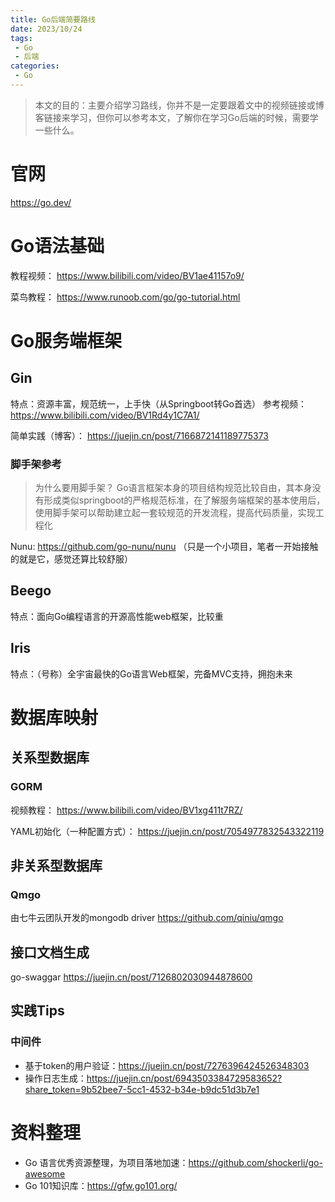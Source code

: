 ```yaml
---
title: Go后端简要路线
date: 2023/10/24
tags:
 - Go
 - 后端
categories:
 - Go
---
```

> 本文的目的：主要介绍学习路线，你并不是一定要跟着文中的视频链接或博客链接来学习，但你可以参考本文，了解你在学习Go后端的时候，需要学一些什么。
# 官网
<https://go.dev/>
# Go语法基础
教程视频：
<https://www.bilibili.com/video/BV1ae41157o9/>

菜鸟教程：
<https://www.runoob.com/go/go-tutorial.html>

# Go服务端框架
## Gin
特点：资源丰富，规范统一，上手快（从Springboot转Go首选）
参考视频：
<https://www.bilibili.com/video/BV1Rd4y1C7A1/>

简单实践（博客）：
<https://juejin.cn/post/7166872141189775373>

### 脚手架参考

> 为什么要用脚手架？
> Go语言框架本身的项目结构规范比较自由，其本身没有形成类似springboot的严格规范标准，在了解服务端框架的基本使用后，使用脚手架可以帮助建立起一套较规范的开发流程，提高代码质量，实现工程化

Nunu: <https://github.com/go-nunu/nunu> （只是一个小项目，笔者一开始接触的就是它，感觉还算比较舒服）

## Beego
特点：面向Go编程语言的开源高性能web框架，比较重

## Iris
特点：（号称）全宇宙最快的Go语言Web框架，完备MVC支持，拥抱未来
# 数据库映射
## 关系型数据库
### GORM
视频教程：
<https://www.bilibili.com/video/BV1xg411t7RZ/>

YAML初始化（一种配置方式）：
<https://juejin.cn/post/7054977832543322119>

## 非关系型数据库
### Qmgo
由七牛云团队开发的mongodb driver
<https://github.com/qiniu/qmgo>

## 接口文档生成
go-swaggar
<https://juejin.cn/post/7126802030944878600>

## 实践Tips
### 中间件
- 基于token的用户验证：<https://juejin.cn/post/7276396424526348303>
- 操作日志生成：<https://juejin.cn/post/6943503384729583652?share_token=9b52bee7-5cc1-4532-b34e-b9dc51d3b7e1>
# 资料整理
- Go 语言优秀资源整理，为项目落地加速：<https://github.com/shockerli/go-awesome>
- Go 101知识库：<https://gfw.go101.org/>